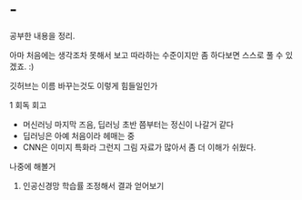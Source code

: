 # -
공부한 내용을 정리.

아마 처음에는 생각조차 못해서 보고 따라하는 수준이지만 좀 하다보면 스스로 풀 수 있겠죠. :)


깃허브는 이름 바꾸는것도 이렇게 힘들일인가

1 회독 회고
 - 머신러닝 마지막 즈음, 딥러닝 초반 쯤부터는 정신이 나갈거 같다 
 - 딥러닝은 아예 처음이라 헤매는 중
 - CNN은 이미지 특화라 그런지 그림 자료가 많아서 좀 더 이해가 쉬웠다. 

나중에 해볼거
1. 인공신경망 학습률 조정해서 결과 얻어보기
